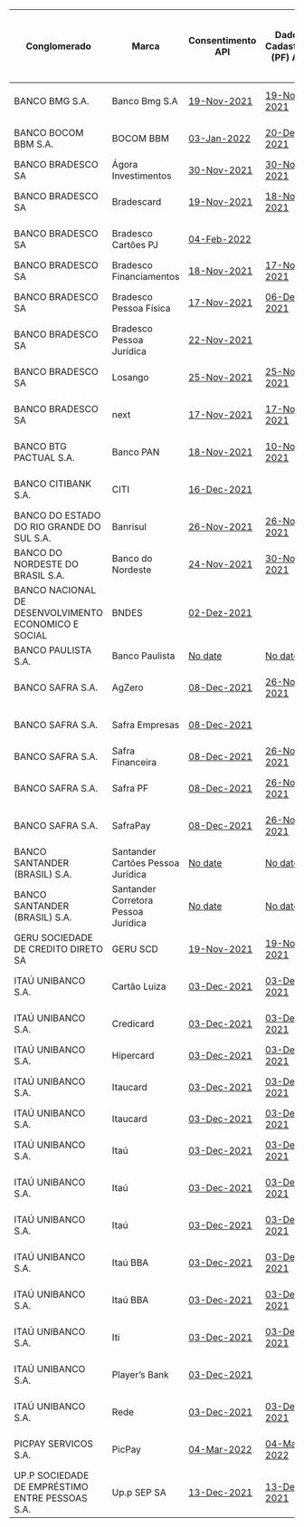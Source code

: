 |                          Conglomerado                           |                  Marca                  |                                                                                                  Consentimento API                                                                                                  |                                                                                                      Dados Cadastrais (PF) API                                                                                                       |                                                                                                      Dados Cadastrais (PJ) API                                                                                                       |                                                                                                   Resources API                                                                                                   |                                                                                                  Contas API                                                                                                  |                                                                                                                   Cartão de Crédito API                                                                                                                   |                                                                                               Operações de Crédito - Empréstimos API                                                                                               |                                                                                                    Operações de Crédito - Financiamentos API                                                                                                    |                                                                                                             Operações de Crédito - Adiantamento a Depositantes API                                                                                                              |                                                                                                                    Operações de Crédito - Direitos Creditórios Descontados API                                                                                                                     |
|------------------------------------------------------|-------------------------------------|-----------------------------------------------------------------------------------------------------------------------------------------------------------------------------------------------------|--------------------------------------------------------------------------------------------------------------------------------------------------------------------------------------------------------------|--------------------------------------------------------------------------------------------------------------------------------------------------------------------------------------------------------------|-------------------------------------------------------------------------------------------------------------------------------------------------------------------------------------------------------|-----------------------------------------------------------------------------------------------------------------------------------------------------------------------------------------------------|---------------------------------------------------------------------------------------------------------------------------------------------------------------------------------------------------------------------------------------|-----------------------------------------------------------------------------------------------------------------------------------------------------------------------------------------------|---------------------------------------------------------------------------------------------------------------------------------------------------------------------------------------------------------|-----------------------------------------------------------------------------------------------------------------------------------------------------------------------------------------------------------------------------|-------------------------------------------------------------------------------------------------------------------------------------------------------------------------------------------------------------------------------------------|
| BANCO BMG S.A.                                       | Banco Bmg S.A                       | [19-Nov-2021](https://github.com/OpenBanking-Brasil/conformance/blob/main/submissions/functional/consents/1.0.3/Banco_BMG_S.A-Banco_BMG_Open_Banking-API-Consents19-Nov-2021.zip)                   | [19-Nov-2021](https://github.com/OpenBanking-Brasil/conformance/blob/main/submissions/functional/personal/1.0.3/Banco_BMG_S.A-Banco_BMG_Open_Banking-API-Customers_Personal-19-Nov-2021.zip)                 | [19-Nov-2021](https://github.com/OpenBanking-Brasil/conformance/blob/main/submissions/functional/business/1.0.3/Banco_BMG_S.A-Banco_BMG_Open_Banking-API-Customers_Business-19-Nov-2021.zip)                 | [19-Nov-2021](https://github.com/OpenBanking-Brasil/conformance/blob/main/submissions/functional/resources/1.0.2/Banco_BMG_S.A-Banco_BMG_Open_Banking-API-Resources19-Nov-2021.zip)                   | [19-Nov-2021](https://github.com/OpenBanking-Brasil/conformance/blob/main/submissions/functional/accounts/1.0.3/Banco_BMG_S.A-Banco_BMG_Open_Banking-API-Accounts-19-Nov-2021.zip)                  | [19-Nov-2021](https://github.com/OpenBanking-Brasil/conformance/blob/main/submissions/functional/credit-card/1.0.4/Banco_BMG_S.A-Banco_BMG_Open_Banking-API-Credit_Card-19-Nov-2021.zip)                                              | [12-Nov-2021](https://github.com/OpenBanking-Brasil/conformance/blob/main/submissions/functional/loans/1.0.4/Banco_BMG_S.A-Banco_BMG_Open_Banking-API-LOANS-12-Nov-2021.zip)                  | [12-Nov-2021](https://github.com/OpenBanking-Brasil/conformance/blob/main/submissions/functional/financings/1.0.4/Banco_BMG_S.A-Banco_BMG_Open_Banking-API-FINANCINGS-12-Nov-2021.zip)                  | [19-Nov-2021](https://github.com/OpenBanking-Brasil/conformance/blob/main/submissions/functional/unarranged-overdraft/1.0.4/Banco_BMG_S.A-Banco_BMG_Open_Banking-API-Unarranged_overdraft-19-Nov-2021.zip)                  | [No date](https://github.com/OpenBanking-Brasil/conformance/blob/main/submissions/functional/invoice-financings/1.0.4/Banco_BMG_S-Discount-Credit-Rights.zip)                                                                             |
| BANCO BOCOM BBM S.A.                                 | BOCOM BBM                           | [03-Jan-2022](https://openbanking-brasil.github.io/conformance/submissions/functional/consents/1.0.3/Consents_api_test-mtls-by_value-plain_response-QSqqNKtcenTjY-03-Jan-2022.zip)                  | [20-Dec-2021](https://openbanking-brasil.github.io/conformance/submissions/functional/personal/1.0.3/Personal_Customer_Data_api_test-mtls-by_value-plain_response-oPo4xFRkR7CF8-20-Dec-2021.zip)             | [20-Dec-2021](https://openbanking-brasil.github.io/conformance/submissions/functional/business/1.0.3/Business_Customer_Data_api_test-mtls-by_value-plain_response-PzzPT9XEiMPpl-20-Dec-2021.zip)             | [20-Dec-2021](https://openbanking-brasil.github.io/conformance/submissions/functional/resources/1.0.2/Resources_api_test-mtls-by_value-plain_response-gtAtOQrmol44q-20-Dec-2021.zip)                  | [20-Dec-2021](https://openbanking-brasil.github.io/conformance/submissions/functional/accounts/1.0.3/Account_api_test-mtls-by_value-plain_response-k7vfL41COsCTM-20-Dec-2021.zip)                   |                                                                                                                                                                                                                                       | [20-Dec-2021](https://openbanking-brasil.github.io/conformance/submissions/functional/loans/1.0.4/Loans_api_test-mtls-by_value-plain_response-WnTwFLIzsLiVY-20-Dec-2021.zip)                  | [20-Dec-2021](https://openbanking-brasil.github.io/conformance/submissions/functional/financings/1.0.4/Financings_api_test-mtls-by_value-plain_response-6s7q9arManEJD-20-Dec-2021.zip)                  |                                                                                                                                                                                                                             | [20-Dec-2021](https://openbanking-brasil.github.io/conformance/submissions/functional/invoice-financings/1.0.4/Credit_operations_discounted_credit_rights_api_test-mtls-by_value-plain_response-21DN2MnCve4JQ-20-Dec-2021.zip)            |
| BANCO BRADESCO SA                                    | Ágora Investimentos                 | [30-Nov-2021](https://openbanking-brasil.github.io/conformance/submissions/functional/consents/1.0.3/Agora_CTVM-Agora-API-CONSENTS-30-Nov-2021.zip)                                                 | [30-Nov-2021](https://openbanking-brasil.github.io/conformance/submissions/functional/personal/1.0.3/Agora_CTVM-AgoraPF-API-CUSTOMER-30-Nov-2021.zip)                                                        | [30-Nov-2021](https://openbanking-brasil.github.io/conformance/submissions/functional/business/1.0.3/Agora_CTVM-AgoraPJ-API-CUSTOMER-30-Nov-2021.zip)                                                        | [No date](https://openbanking-brasil.github.io/conformance/submissions/functional/resources/1.0.2/Agora_CTVM-Agora-API-RESOURCES-30_Nov-2021.zip)                                                     |                                                                                                                                                                                                     |                                                                                                                                                                                                                                       |                                                                                                                                                                                               |                                                                                                                                                                                                         |                                                                                                                                                                                                                             |                                                                                                                                                                                                                                           |
| BANCO BRADESCO SA                                    | Bradescard                          | [19-Nov-2021](https://openbanking-brasil.github.io/conformance/submissions/functional/consents/1.0.3/Banco_Bradescard-Bradescard-API-CONSENTS-19-Nov-2021.zip)                                      | [18-Nov-2021](https://openbanking-brasil.github.io/conformance/submissions/functional/personal/1.0.3/Banco_Bradescard-Bradescard-API-CUSTOMER-18-Nov-2021.zip)                                               |                                                                                                                                                                                                              | [25-Nov-2021](https://openbanking-brasil.github.io/conformance/submissions/functional/resources/1.0.2/Banco_Bradescard-Bradescard-API-RESOURCES-25-Nov-2021.zip)                                      |                                                                                                                                                                                                     | [19-Nov-2021](https://openbanking-brasil.github.io/conformance/submissions/functional/credit-card/1.0.4/Banco_Bradescard-Bradescard-API-CARDS-19-Nov-2021.zip)                                                                        |                                                                                                                                                                                               |                                                                                                                                                                                                         |                                                                                                                                                                                                                             |                                                                                                                                                                                                                                           |
| BANCO BRADESCO SA                                    | Bradesco Cartões PJ                 | [04-Feb-2022](https://openbanking-brasil.github.io/conformance/submissions/functional/consents/1.0.3/Bradesco-BradescoCartoesPJ-API-CONSENTS-4-Feb-2022.zip)                                        |                                                                                                                                                                                                              | [04-Feb-2022](https://openbanking-brasil.github.io/conformance/submissions/functional/business/1.0.3/Bradesco-BradescoCartoesPJ-API-BUSINESSCUSTOMERDATA-4-Feb-2022.zip)                                     | [10-Feb-2022](https://openbanking-brasil.github.io/conformance/submissions/functional/resources/1.0.2/Bradesco-BradescoCartoesPJ-API-RESOURCES-10-Feb-2022.zip)                                       |                                                                                                                                                                                                     | [04-Feb-2022](https://openbanking-brasil.github.io/conformance/submissions/functional/credit-card/1.0.4/Bradesco-BradescoCartoesPJ-API-CREDITCARD-4-Feb-2022.zip)                                                                     |                                                                                                                                                                                               |                                                                                                                                                                                                         |                                                                                                                                                                                                                             |                                                                                                                                                                                                                                           |
| BANCO BRADESCO SA                                    | Bradesco Financiamentos             | [18-Nov-2021](https://openbanking-brasil.github.io/conformance/submissions/functional/consents/1.0.3/Bradesco_Financiamentos-BBFPF-API-CONSENTS-18-Nov-2021.zip)                                    | [17-Nov-2021](https://openbanking-brasil.github.io/conformance/submissions/functional/personal/1.0.3/Bradesco_Financiamentos-BBFPF-API-CUSTOMER-17-Nov-2021.zip)                                             | [No date](https://openbanking-brasil.github.io/conformance/submissions/functional/business/1.0.3/BUSINESS-CUSTOMER.zip)                                                                                      | [19-Nov-2021](https://openbanking-brasil.github.io/conformance/submissions/functional/resources/1.0.2/Bradesco_Financiamentos-BBFPF-API-RESOURCES-19-Nov-2021.zip)                                    |                                                                                                                                                                                                     |                                                                                                                                                                                                                                       |                                                                                                                                                                                               | [25-Nov-2021](https://openbanking-brasil.github.io/conformance/submissions/functional/financings/1.0.4/Bradesco_Financiamentos-BBFPF-API-FINANCINGS-25-Nov-2021.zip)                                    |                                                                                                                                                                                                                             |                                                                                                                                                                                                                                           |
| BANCO BRADESCO SA                                    | Bradesco Pessoa Física              | [17-Nov-2021](https://openbanking-brasil.github.io/conformance/submissions/functional/consents/1.0.3/Bradesco-BradescoPF-API-CONSENTS-17-Nov-2021.zip)                                              | [06-Dez-2021](https://openbanking-brasil.github.io/conformance/submissions/functional/personal/1.0.3/Bradesco-BradescoPF-API-CUSTOMER-06-Dez-2021.zip)                                                       |                                                                                                                                                                                                              | [22-Nov-2021](https://openbanking-brasil.github.io/conformance/submissions/functional/resources/1.0.2/Bradesco-BradescoPF-API-RESOURCES-22-Nov-2021.zip)                                              | [17-Nov-2021](https://openbanking-brasil.github.io/conformance/submissions/functional/accounts/1.0.3/Bradesco-BradescoPF-API-ACCOUNTS-17-Nov-2021.zip)                                              | [25-Nov-2021](https://openbanking-brasil.github.io/conformance/submissions/functional/credit-card/1.0.4/Bradesco-BradescoPF-API-CARDS-25-Nov-2021.zip)                                                                                | [17-Nov-2021](https://openbanking-brasil.github.io/conformance/submissions/functional/loans/1.0.4/Bradesco-BradescoPF-API-LOANS-17-Nov-2021.zip)                                              | [17-Nov-2021](https://openbanking-brasil.github.io/conformance/submissions/functional/financings/1.0.4/Bradesco-BradescoPF-API-FINANCINGS-17-Nov-2021.zip)                                              | [25-Nov-2021](https://openbanking-brasil.github.io/conformance/submissions/functional/unarranged-overdraft/1.0.4/Bradesco-BradescoPF-API-UNARRANGED_ACCOUNTS_OVERDRAFT-25-Nov-2021.zip)                                     |                                                                                                                                                                                                                                           |
| BANCO BRADESCO SA                                    | Bradesco Pessoa Jurídica            | [22-Nov-2021](https://openbanking-brasil.github.io/conformance/submissions/functional/consents/1.0.3/Bradesco-BradescoPJ-API-CONSENTS-22-Nov-2021.zip)                                              |                                                                                                                                                                                                              | [25-Nov-2021](https://openbanking-brasil.github.io/conformance/submissions/functional/business/1.0.3/Bradesco-BradescoPJ-API-CUSTOMER-25-Nov-2021.zip)                                                       | [22-Nov-2021](https://openbanking-brasil.github.io/conformance/submissions/functional/resources/1.0.2/Bradesco-BradescoPJ-API-RESOURCES-22-Nov-2021.zip)                                              | [17-Nov-2021](https://openbanking-brasil.github.io/conformance/submissions/functional/accounts/1.0.3/Bradesco-BradescoPJ-API-ACCOUNTS-17-Nov-2021.zip)                                              | [No date](https://openbanking-brasil.github.io/conformance/submissions/functional/credit-card/1.0.4/Bradesco-BradescoPJ-API-CARDS-19_Nov-2021.zip)                                                                                    | [17-Nov-2021](https://openbanking-brasil.github.io/conformance/submissions/functional/loans/1.0.4/Bradesco-BradescoPJ-API-LOANS-17-Nov-2021.zip)                                              | [17-Nov-2021](https://openbanking-brasil.github.io/conformance/submissions/functional/financings/1.0.4/Bradesco-BradescoPJ-API-FINANCINGS-17-Nov-2021.zip)                                              | [17-Nov-2021](https://openbanking-brasil.github.io/conformance/submissions/functional/unarranged-overdraft/1.0.4/Bradesco-BradescoPJ-API-UNARRANGED_ACCOUNTS_OVERDRAFT-17-Nov-2021.zip)                                     | [17-Nov-2021](https://openbanking-brasil.github.io/conformance/submissions/functional/invoice-financings/1.0.4/Bradesco-BradescoPJ-API-DISCOUNTED_CREDIT_RIGHTS-17-Nov-2021.zip)                                                          |
| BANCO BRADESCO SA                                    | Losango                             | [25-Nov-2021](https://openbanking-brasil.github.io/conformance/submissions/functional/consents/1.0.3/Banco_Losango_Losango-API-CONSENTS-25-Nov-2021.zip)                                            | [25-Nov-2021](https://openbanking-brasil.github.io/conformance/submissions/functional/personal/1.0.3/Banco_Losango-Losango-API-CUSTOMER-25-Nov-2021.zip)                                                     |                                                                                                                                                                                                              | [19-Nov-2021](https://openbanking-brasil.github.io/conformance/submissions/functional/resources/1.0.2/Banco_Losango-Losango-API-RESOURCES-19-Nov-2021.zip)                                            |                                                                                                                                                                                                     | [19-Nov-2021](https://openbanking-brasil.github.io/conformance/submissions/functional/credit-card/1.0.4/Banco_Losango-Losango-API-CARDS-19-Nov-2021.zip)                                                                              | [25-Nov-2021](https://openbanking-brasil.github.io/conformance/submissions/functional/loans/1.0.4/Banco_Losango-Losango-API-LOANS-25-Nov-2021.zip)                                            | [25-Nov-2021](https://openbanking-brasil.github.io/conformance/submissions/functional/financings/1.0.4/Banco_Losango-Losango-API-FINANCINGS-25-Nov-2021.zip)                                            |                                                                                                                                                                                                                             |                                                                                                                                                                                                                                           |
| BANCO BRADESCO SA                                    | next                                | [17-Nov-2021](https://openbanking-brasil.github.io/conformance/submissions/functional/consents/1.0.3/Bradesco-NextPF-API-CONSENTS-17-Nov-2021.zip)                                                  | [17-Nov-2021](https://openbanking-brasil.github.io/conformance/submissions/functional/personal/1.0.3/Bradesco-Next-API-CUSTOMER-17-Nov-2021.zip)                                                             |                                                                                                                                                                                                              | [23-Nov-2021](https://openbanking-brasil.github.io/conformance/submissions/functional/resources/1.0.2/Bradesco-NextPF-API-RESOURCES-23-Nov-2021.zip)                                                  | [17-Nov-2021](https://openbanking-brasil.github.io/conformance/submissions/functional/accounts/1.0.3/Bradesco-Next-API-ACCOUNTS-17-Nov-2021.zip)                                                    | [25-Nov-2021](https://openbanking-brasil.github.io/conformance/submissions/functional/credit-card/1.0.4/Bradesco-NextPF-API-CARDS-25-Nov-2021.zip)                                                                                    | [17-Nov-2021](https://openbanking-brasil.github.io/conformance/submissions/functional/loans/1.0.4/Bradesco-Next-API-LOANS-17-Nov-2021.zip)                                                    |                                                                                                                                                                                                         |                                                                                                                                                                                                                             |                                                                                                                                                                                                                                           |
| BANCO BTG PACTUAL S.A.                               | Banco PAN                           | [18-Nov-2021](https://openbanking-brasil.github.io/conformance/submissions/functional/consents/1.0.3/Consents-api-test-private_key_jwt-pushed-plain_response-YWAR5bJAZduon-18-Nov-2021.zip)         | [10-Nov-2021](https://openbanking-brasil.github.io/conformance/submissions/functional/personal/1.0.3/Personal_Customer_Data_api_test-private_key_jwt-pushed-plain_response-ALKlHUH8qxxMi-10-Nov-2021.zip)    |                                                                                                                                                                                                              | [30-Nov-2021](https://openbanking-brasil.github.io/conformance/submissions/functional/resources/1.0.2/Resources-api-test-private_key_jwt-pushed-plain_response-L1pTglTOziwVV-30-Nov-2021.zip)         | [19-Nov-2021](https://openbanking-brasil.github.io/conformance/submissions/functional/accounts/1.0.3/Account_api_test-private_key_jwt-pushed-plain_response-Ywq6EVQ8PiYZX-19-Nov-2021.zip)          | [27-Sep-2021](https://github.com/OpenBanking-Brasil/conformance/blob/main/submissions/functional/credit-card/1.0.4/Banco_PanCredit_card_api_test-private_key_jwt-pushed-plain_response-KWMz76dZGfnQg-27-Sep-2021.zip)                 | [18-Nov-2021](https://openbanking-brasil.github.io/conformance/submissions/functional/loans/1.0.4/BancoPanLoans_api_test-private_key_jwt-pushed-plain_response-REYw5wppVZdDX-18-Nov-2021.zip) | [19-Nov-2021](https://openbanking-brasil.github.io/conformance/submissions/functional/financings/1.0.4/Financings-api-test-private_key_jwt-pushed-plain_response-IVDjUaDjKXf9z-19-Nov-2021.zip)         |                                                                                                                                                                                                                             |                                                                                                                                                                                                                                           |
| BANCO CITIBANK S.A.                                  | CITI                                | [16-Dec-2021](https://openbanking-brasil.github.io/conformance/submissions/functional/consents/1.0.3/Consents_api_test-private_key_jwt-by_value-plain_response-A3bVZ0SVzgB65-16-Dec-2021.zip)       |                                                                                                                                                                                                              | [19-Nov-2021](https://openbanking-brasil.github.io/conformance/submissions/functional/business/1.0.3/Business_Customer_Data_api_test-private_key_jwt-by_value-plain_response-DGD73KEbe78lN-19-Nov-2021.zip)  | [16-Dec-2021](https://openbanking-brasil.github.io/conformance/submissions/functional/resources/1.0.2/Resources_api_test-private_key_jwt-by_value-plain_response-agrjssek5kibx-16-Dec-2021.zip)       | [16-Dec-2021](https://openbanking-brasil.github.io/conformance/submissions/functional/accounts/1.0.3/Account_api_test-private_key_jwt-by_value-plain_response-wkwl2dpx2wVNO-16-Dec-2021.zip)        | [16-Dec-2021](https://openbanking-brasil.github.io/conformance/submissions/functional/credit-card/1.0.4/Credit_card_api_test-private_key_jwt-by_value-plain_response-kPGdW2RDlSHez-16-Dec-2021.zip)                                   | [16-Dec-2021](https://openbanking-brasil.github.io/conformance/submissions/functional/loans/1.0.4/Loans_api_test-private_key_jwt-by_value-plain_response-ij9i6eOcQxlIb-16-Dec-2021.zip)       | [16-Dec-2021](https://openbanking-brasil.github.io/conformance/submissions/functional/financings/1.0.4/Financings_api_test-private_key_jwt-by_value-plain_response-PMgBz6rcOr6Qi-16-Dec-2021.zip)       | [16-Dec-2021](https://openbanking-brasil.github.io/conformance/submissions/functional/unarranged-overdraft/1.0.4/Unarranged_overdraft_api_test-private_key_jwt-by_value-plain_response-KwjAvzZ2QOram-16-Dec-2021.zip)       | [16-Dec-2021](https://openbanking-brasil.github.io/conformance/submissions/functional/invoice-financings/1.0.4/Credit_operations_discounted_credit_rights_api_test-private_key_jwt-by_value-plain_response-YF8RWwVFGceC1-16-Dec-2021.zip) |
| BANCO DO ESTADO DO RIO GRANDE DO SUL S.A.            | Banrisul                            | [26-Nov-2021](https://github.com/OpenBanking-Brasil/conformance/blob/main/submissions/functional/consents/1.0.3/Banrisul-Banrisul_Open_Banking_Brasil-API-CONSENTS-private_key_jwt-26-Nov-2021.zip) | [26-Nov-2021](https://github.com/OpenBanking-Brasil/conformance/blob/main/submissions/functional/personal/1.0.3/Banrisul-Banrisul_Open_Banking_Brasil-API-PERSONAL-CUSTOMER-private_key_jwt-26-Nov-2021.zip) | [26-Nov-2021](https://github.com/OpenBanking-Brasil/conformance/blob/main/submissions/functional/business/1.0.3/Banrisul-Banrisul_Open_Banking_Brasil-API-BUSINESS-CUSTOMER-private_key_jwt-26-Nov-2021.zip) | [26-Nov-2021](https://github.com/OpenBanking-Brasil/conformance/blob/main/submissions/functional/resources/1.0.2/Banrisul-Banrisul_Open_Banking_Brasil-API-RESOURCES-private_key_jwt-26-Nov-2021.zip) | [26-Nov-2021](https://github.com/OpenBanking-Brasil/conformance/blob/main/submissions/functional/accounts/1.0.3/Banrisul-Banrisul_Open_Banking_Brasil-API-ACCOUNTS-private_key_jwt-26-Nov-2021.zip) | [15-Dec-2021](https://github.com/OpenBanking-Brasil/conformance/blob/main/submissions/functional/credit-card/1.0.4/Banrisul-Banrisul_Open_Banking_Brasil-API-CREDIT-CARD-private_key_jwt-15-Dec-2021.zip)                             | [26-Nov-2021](https://github.com/OpenBanking-Brasil/conformance/blob/main/submissions/functional/loans/1.0.4/Banrisul-Banrisul_Open_Banking_Brasil-API-LOANS-private_key_jwt-26-Nov-2021.zip) | [26-Nov-2021](https://github.com/OpenBanking-Brasil/conformance/blob/main/submissions/functional/financings/1.0.4/Banrisul-Banrisul_Open_Banking_Brasil-API-FINANCINGS-private_key_jwt-26-Nov-2021.zip) | [26-Nov-2021](https://github.com/OpenBanking-Brasil/conformance/blob/main/submissions/functional/unarranged-overdraft/1.0.4/Banrisul-Banrisul_Open_Banking_Brasil-API-UNARRANGED-OVERDRAFT-private_key_jwt-26-Nov-2021.zip) | [26-Nov-2021](https://github.com/OpenBanking-Brasil/conformance/blob/main/submissions/functional/invoice-financings/1.0.4/Banrisul-Banrisul_Open_Banking_Brasil-API-INVOICE-FINANCINGS-private_key_jwt-26-Nov-2021.zip)                   |
| BANCO DO NORDESTE DO BRASIL S.A.                     | Banco do Nordeste                   | [24-Nov-2021](https://openbanking-brasil.github.io/conformance/submissions/functional/consents/1.0.3/Consents_api_test-mtls-by_value-plain_response-Y8C8uHBZEIWWn-24-Nov-2021.zip)                  | [30-Nov-2021](https://openbanking-brasil.github.io/conformance/submissions/functional/credit-card/1.0.4/Credit_card_api_test-mtls-by_value-plain_response-u6RR3oL4tXmNv-30-Nov-2021.zip)                     | [24-Nov-2021](https://openbanking-brasil.github.io/conformance/submissions/functional/business/1.0.3/Business_Customer_Data_api_test-mtls-by_value-plain_response-6pzI2UoIiv34c-24-Nov-2021.zip)             | [24-Nov-2021](https://openbanking-brasil.github.io/conformance/submissions/functional/resources/1.0.2/Resources_api_test-mtls-by_value-plain_response-SpyhfNmQL6gZ1-24-Nov-2021.zip)                  | [24-Nov-2021](https://openbanking-brasil.github.io/conformance/submissions/functional/accounts/1.0.3/Account_api_test-mtls-by_value-plain_response-K9sbPyRJmPjQk-24-Nov-2021.zip)                   | [30-Nov-2021](https://openbanking-brasil.github.io/conformance/submissions/functional/credit-card/1.0.4/Credit_card_api_test-mtls-by_value-plain_response-u6RR3oL4tXmNv-30-Nov-2021.zip)                                              | [24-Nov-2021](https://openbanking-brasil.github.io/conformance/submissions/functional/loans/1.0.4/Loans_api_test-mtls-by_value-plain_response-aBOUogtVjfRkC-24-Nov-2021.zip)                  |                                                                                                                                                                                                         |                                                                                                                                                                                                                             |                                                                                                                                                                                                                                           |
| BANCO NACIONAL DE DESENVOLVIMENTO ECONOMICO E SOCIAL | BNDES                               | [02-Dez-2021](https://github.com/OpenBanking-Brasil/conformance/blob/main/submissions/functional/consents/1.0.3/BNDES-BNDES_Open_Banking-API-CONSENTS-02-Dez-2021.zip)                              |                                                                                                                                                                                                              | [02-Dez-2021](https://github.com/OpenBanking-Brasil/conformance/blob/main/submissions/functional/business/1.0.3/BNDES-BNDES_Open_Banking-API-BUSINESS-CUSTOMERS-02-Dez-2021.zip)                             | [11-Dez-2021](https://github.com/OpenBanking-Brasil/conformance/blob/main/submissions/functional/resources/1.0.2/BNDES-BNDES_Open_Banking-API-RESOURCES-11-Dez-2021.zip)                              |                                                                                                                                                                                                     |                                                                                                                                                                                                                                       |                                                                                                                                                                                               | [02-Dez-2021](https://github.com/OpenBanking-Brasil/conformance/blob/main/submissions/functional/financings/1.0.4/BNDES-BNDES_Open_Banking-API-FINANCINGS-02-Dez-2021.zip)                              |                                                                                                                                                                                                                             |                                                                                                                                                                                                                                           |
| BANCO PAULISTA S.A.                                  | Banco Paulista                      | [No date](https://openbanking-brasil.github.io/conformance/submissions/functional/consents/1.0.3/BancoPaulista-Banco_Paulista_OpenBanking.zip)                                                      | [No date](https://openbanking-brasil.github.io/conformance/submissions/functional/personal/1.0.3/BancoPaulista-Banco_Paulista_OpenBanking.zip)                                                               | [No date](https://openbanking-brasil.github.io/conformance/submissions/functional/business/1.0.3/BancoPaulista-Banco_Paulista_OpenBanking_1-2.zip)                                                           | [No date](https://openbanking-brasil.github.io/conformance/submissions/functional/resources/1.0.2/BancoPaulista-Banco_Paulista_OpenBanking_1.zip)                                                     | [No date](https://openbanking-brasil.github.io/conformance/submissions/functional/accounts/1.0.3/BancoPaulista-Banco_Paulista_OpenBanking_1.zip)                                                    |                                                                                                                                                                                                                                       | [No date](https://openbanking-brasil.github.io/conformance/submissions/functional/loans/1.0.4/BancoPaulista-Banco_Paulista_OpenBanking.zip)                                                   |                                                                                                                                                                                                         |                                                                                                                                                                                                                             |                                                                                                                                                                                                                                           |
| BANCO SAFRA S.A.                                     | AgZero                              | [08-Dec-2021](https://openbanking-brasil.github.io/conformance/submissions/functional/consents/1.0.3/Banco_Safra_SA-Safra_Open_Banking-API-CONSENTS-private_key_jwt-08-Dec-2021.zip)                | [26-Nov-2021](https://openbanking-brasil.github.io/conformance/submissions/functional/personal/1.0.3/Banco_Safra_SA-Safra_Open_Banking-API-PERSONAL-CUSTOMERS-private_key_jwt-26-Nov-2021.zip)               |                                                                                                                                                                                                              | [26-Nov-2021](https://openbanking-brasil.github.io/conformance/submissions/functional/resources/1.0.2/Banco_Safra_SA-Safra_Open_Banking-API-RESOURCES-private_key_jwt-26-Nov-2021.zip)                | [03-Dec-2021](https://openbanking-brasil.github.io/conformance/submissions/functional/accounts/1.0.3/Banco_Safra_SA-Safra_Open_Banking-API-ACCOUNTS-private_key_jwt-03-Dec-2021.zip)                | [03-Dec-2021](https://openbanking-brasil.github.io/conformance/submissions/functional/credit-card/1.0.4/Banco_Safra_SA-Safra_Open_Banking-API-CREDIT-CARD-private_key_jwt-03-Dec-2021.zip)                                            | [03-Dec-2021](https://openbanking-brasil.github.io/conformance/submissions/functional/loans/1.0.4/Banco_Safra_SA-Safra_Open_Banking-API-LOANS-private_key_jwt-03-Dec-2021.zip)                |                                                                                                                                                                                                         |                                                                                                                                                                                                                             |                                                                                                                                                                                                                                           |
| BANCO SAFRA S.A.                                     | Safra Empresas                      | [08-Dec-2021](https://openbanking-brasil.github.io/conformance/submissions/functional/consents/1.0.3/Banco_Safra_SA-Safra_Open_Banking-API-CONSENTS-private_key_jwt-08-Dec-2021.zip)                |                                                                                                                                                                                                              | [26-Nov-2021](https://openbanking-brasil.github.io/conformance/submissions/functional/business/1.0.3/Banco_Safra_SA-Safra_Open_Banking-API-BUSINESS-CUSTOMERS-private_key_jwt-26-Nov-2021.zip)               | [26-Nov-2021](https://openbanking-brasil.github.io/conformance/submissions/functional/resources/1.0.2/Banco_Safra_SA-Safra_Open_Banking-API-RESOURCES-private_key_jwt-26-Nov-2021.zip)                | [03-Dec-2021](https://openbanking-brasil.github.io/conformance/submissions/functional/accounts/1.0.3/Banco_Safra_SA-Safra_Open_Banking-API-ACCOUNTS-private_key_jwt-03-Dec-2021.zip)                | [03-Dec-2021](https://openbanking-brasil.github.io/conformance/submissions/functional/credit-card/1.0.4/Banco_Safra_SA-Safra_Open_Banking-API-CREDIT-CARD-private_key_jwt-03-Dec-2021.zip)                                            | [03-Dec-2021](https://openbanking-brasil.github.io/conformance/submissions/functional/loans/1.0.4/Banco_Safra_SA-Safra_Open_Banking-API-LOANS-private_key_jwt-03-Dec-2021.zip)                |                                                                                                                                                                                                         |                                                                                                                                                                                                                             | [26-Nov-2021](https://openbanking-brasil.github.io/conformance/submissions/functional/invoice-financings/1.0.4/Banco_Safra_SA-Safra_Open_Banking-API-INVOICE-FINANCINGS-private_key_jwt-26-Nov-2021.zip)                                  |
| BANCO SAFRA S.A.                                     | Safra Financeira                    | [08-Dec-2021](https://openbanking-brasil.github.io/conformance/submissions/functional/consents/1.0.3/Banco_Safra_SA-Safra_Open_Banking-API-CONSENTS-private_key_jwt-08-Dec-2021.zip)                | [26-Nov-2021](https://openbanking-brasil.github.io/conformance/submissions/functional/personal/1.0.3/Banco_Safra_SA-Safra_Open_Banking-API-PERSONAL-CUSTOMERS-private_key_jwt-26-Nov-2021.zip)               | [26-Nov-2021](https://openbanking-brasil.github.io/conformance/submissions/functional/business/1.0.3/Banco_Safra_SA-Safra_Open_Banking-API-BUSINESS-CUSTOMERS-private_key_jwt-26-Nov-2021.zip)               | [26-Nov-2021](https://openbanking-brasil.github.io/conformance/submissions/functional/resources/1.0.2/Banco_Safra_SA-Safra_Open_Banking-API-RESOURCES-private_key_jwt-26-Nov-2021.zip)                |                                                                                                                                                                                                     |                                                                                                                                                                                                                                       |                                                                                                                                                                                               | [26-Nov-2021](https://openbanking-brasil.github.io/conformance/submissions/functional/financings/1.0.4/Banco_Safra_SA-Safra_Open_Banking-API-FINANCINGS-private_key_jwt-26-Nov-2021.zip)                |                                                                                                                                                                                                                             |                                                                                                                                                                                                                                           |
| BANCO SAFRA S.A.                                     | Safra PF                            | [08-Dec-2021](https://openbanking-brasil.github.io/conformance/submissions/functional/consents/1.0.3/Banco_Safra_SA-Safra_Open_Banking-API-CONSENTS-private_key_jwt-08-Dec-2021.zip)                | [26-Nov-2021](https://openbanking-brasil.github.io/conformance/submissions/functional/personal/1.0.3/Banco_Safra_SA-Safra_Open_Banking-API-PERSONAL-CUSTOMERS-private_key_jwt-26-Nov-2021.zip)               |                                                                                                                                                                                                              | [26-Nov-2021](https://openbanking-brasil.github.io/conformance/submissions/functional/resources/1.0.2/Banco_Safra_SA-Safra_Open_Banking-API-RESOURCES-private_key_jwt-26-Nov-2021.zip)                | [03-Dec-2021](https://openbanking-brasil.github.io/conformance/submissions/functional/accounts/1.0.3/Banco_Safra_SA-Safra_Open_Banking-API-ACCOUNTS-private_key_jwt-03-Dec-2021.zip)                | [03-Dec-2021](https://openbanking-brasil.github.io/conformance/submissions/functional/credit-card/1.0.4/Banco_Safra_SA-Safra_Open_Banking-API-CREDIT-CARD-private_key_jwt-03-Dec-2021.zip)                                            | [03-Dec-2021](https://openbanking-brasil.github.io/conformance/submissions/functional/loans/1.0.4/Banco_Safra_SA-Safra_Open_Banking-API-LOANS-private_key_jwt-03-Dec-2021.zip)                |                                                                                                                                                                                                         |                                                                                                                                                                                                                             |                                                                                                                                                                                                                                           |
| BANCO SAFRA S.A.                                     | SafraPay                            | [08-Dec-2021](https://openbanking-brasil.github.io/conformance/submissions/functional/consents/1.0.3/Banco_Safra_SA-Safra_Open_Banking-API-CONSENTS-private_key_jwt-08-Dec-2021.zip)                | [26-Nov-2021](https://openbanking-brasil.github.io/conformance/submissions/functional/personal/1.0.3/Banco_Safra_SA-Safra_Open_Banking-API-PERSONAL-CUSTOMERS-private_key_jwt-26-Nov-2021.zip)               | [26-Nov-2021](https://openbanking-brasil.github.io/conformance/submissions/functional/business/1.0.3/Banco_Safra_SA-Safra_Open_Banking-API-BUSINESS-CUSTOMERS-private_key_jwt-26-Nov-2021.zip)               | [26-Nov-2021](https://openbanking-brasil.github.io/conformance/submissions/functional/resources/1.0.2/Banco_Safra_SA-Safra_Open_Banking-API-RESOURCES-private_key_jwt-26-Nov-2021.zip)                | [03-Dec-2021](https://openbanking-brasil.github.io/conformance/submissions/functional/accounts/1.0.3/Banco_Safra_SA-Safra_Open_Banking-API-ACCOUNTS-private_key_jwt-03-Dec-2021.zip)                | [03-Dec-2021](https://openbanking-brasil.github.io/conformance/submissions/functional/credit-card/1.0.4/Banco_Safra_SA-Safra_Open_Banking-API-CREDIT-CARD-private_key_jwt-03-Dec-2021.zip)                                            | [03-Dec-2021](https://openbanking-brasil.github.io/conformance/submissions/functional/loans/1.0.4/Banco_Safra_SA-Safra_Open_Banking-API-LOANS-private_key_jwt-03-Dec-2021.zip)                |                                                                                                                                                                                                         |                                                                                                                                                                                                                             |                                                                                                                                                                                                                                           |
| BANCO SANTANDER (BRASIL) S.A.                        | Santander Cartões Pessoa Jurídica   | [No date](https://github.com/OpenBanking-Brasil/conformance/tree/main/submissions/functional/consents/1.0.3#:~:text=BCO_SANTANDER_do_Brasil_S.A-API-CONSENTS-03-August-2021.zip)                    | [No date](https://github.com/OpenBanking-Brasil/conformance/tree/main/submissions/functional/personal/1.0.3#:~:text=BCO_SANTANDER_do_Brasil_S.A_API_PERSONAL_CUSTOMER_03_August_2021.zip)                    | [No date](https://github.com/OpenBanking-Brasil/conformance/tree/main/submissions/functional/business/1.0.3#:~:text=BCO_SANTANDER_do_Brasil_S.A-API-BUSINESS-CUSTOMER-03-August-2021.zip)                    | [No date](https://github.com/OpenBanking-Brasil/conformance/blob/main/submissions/functional/resources/1.0.2/BCO_SANTANDER_do_Brasil_S.A-API-RESOURCE-03-August-2021.zip)                             |                                                                                                                                                                                                     | [22-Sep-2021](https://github.com/OpenBanking-Brasil/conformance/tree/main/submissions/functional/credit-card/1.0.4#:~:text=BCO_SANTANDER_do_Brasil_S.A-Credit_card_api_test-mtls-pushed-plain_response-uDEC11UZK3qip-22-Sep-2021.zip) |                                                                                                                                                                                               |                                                                                                                                                                                                         |                                                                                                                                                                                                                             |                                                                                                                                                                                                                                           |
| BANCO SANTANDER (BRASIL) S.A.                        | Santander Corretora Pessoa Jurídica | [No date](https://github.com/OpenBanking-Brasil/conformance/blob/main/submissions/functional/consents/1.0.3/BCO_SANTANDER_do_Brasil_S.A-API-CONSENTS-03-August-2021.zip)                            | [No date](https://github.com/OpenBanking-Brasil/conformance/blob/main/submissions/functional/personal/1.0.3/BCO_SANTANDER_do_Brasil_S.A_API_PERSONAL_CUSTOMER_03_August_2021.zip)                            | [No date](https://github.com/OpenBanking-Brasil/conformance/blob/main/submissions/functional/business/1.0.3/BCO_SANTANDER_do_Brasil_S.A-API-BUSINESS-CUSTOMER-03-August-2021.zip)                            | [No date](https://github.com/OpenBanking-Brasil/conformance/blob/main/submissions/functional/resources/1.0.2/BCO_SANTANDER_do_Brasil_S.A-API-RESOURCE-03-August-2021.zip)                             |                                                                                                                                                                                                     |                                                                                                                                                                                                                                       |                                                                                                                                                                                               |                                                                                                                                                                                                         |                                                                                                                                                                                                                             |                                                                                                                                                                                                                                           |
| GERU SOCIEDADE DE CREDITO DIRETO SA                  | GERU SCD                            | [19-Nov-2021](https://github.com/OpenBanking-Brasil/conformance/blob/main/submissions/functional/consents/1.0.3/Geru-Geru_Open_Finance-API-CONSENTS-19-Nov-2021.zip)                                | [19-Nov-2021](https://github.com/OpenBanking-Brasil/conformance/blob/main/submissions/functional/personal/1.0.3/Geru-Geru_Open_Finance-API-PERSONAL-CUSTOMER-DATA-19-Nov-2021.zip)                           |                                                                                                                                                                                                              | [19-Nov-2021](https://github.com/OpenBanking-Brasil/conformance/blob/main/submissions/functional/resources/1.0.2/Geru-Geru_Open_Finance-API-RESOURCES-19-Nov-2021.zip)                                |                                                                                                                                                                                                     |                                                                                                                                                                                                                                       | [19-Nov-2021](https://github.com/OpenBanking-Brasil/conformance/blob/main/submissions/functional/loans/1.0.4/Geru-Geru_Open_Finance-API-LOANS-19-Nov-2021.zip)                                |                                                                                                                                                                                                         |                                                                                                                                                                                                                             |                                                                                                                                                                                                                                           |
| ITAÚ UNIBANCO S.A.                                   | Cartão Luiza                        | [03-Dec-2021](https://openbanking-brasil.github.io/conformance/submissions/functional/consents/1.0.3/Itau_Unibanco-API-CONSENT-private_key_jwt-03-Dec-2021.zip)                                     | [03-Dec-2021](https://openbanking-brasil.github.io/conformance/submissions/functional/personal/1.0.3/Itau_Unibanco_API-CUSTOMER-PERSONAL-private_key_jwt-03-Dec-2021.zip)                                    | [19-Nov-2021](https://openbanking-brasil.github.io/conformance/submissions/functional/business/1.0.3/Itau_Unibanco_S.A.-ItauBA_Unibanco_v2.0-API-CUSTOMER-BUSINESS-private_key_jwt-19-Nov-2021.zip)          | [03-Dec-2021](https://openbanking-brasil.github.io/conformance/submissions/functional/resources/1.0.2/Itau_Unibanco-API-RESOURCES-private_key_jwt-03-Dec-2021.zip)                                    | [19-Nov-2021](https://openbanking-brasil.github.io/conformance/submissions/functional/accounts/1.0.3/Itau_Unibanco_S.A.-ItaauBA_Unibanco_v2.0-API-ACCOUNTS-private_key_jwt-19-Nov-2021.zip)         | [No date](https://openbanking-brasil.github.io/conformance/submissions/functional/credit-card/1.0.4/Itau_Unibanco_S-Credit-Card.zip)                                                                                                  | [19-Nov-2021](https://openbanking-brasil.github.io/conformance/submissions/functional/loans/1.0.4/Itau_Unibanco_S.A.-ItauBA_Unibanco_v2.0-API-LOANS-private_key_jwt-19-Nov-2021.zip)          | [03-Dec-2021](https://openbanking-brasil.github.io/conformance/submissions/functional/financings/1.0.4/Itau_Unibanco-API-FINANCINGS-private_key_jwt-03-Dec-2021.zip)                                    | [23-Dec-2021](https://openbanking-brasil.github.io/conformance/submissions/functional/unarranged-overdraft/1.0.4/Itau_Unibanco_S.A.-v2.0-API-UNARRANGED-ACCOUNTS-OVERDRAFT-private_key_jwt-23-Dec-2021.zip)                 | [No date](https://openbanking-brasil.github.io/conformance/submissions/functional/invoice-financings/1.0.4/Itau_Unibanco_S-Discount-Credit-Rights-December.zip)                                                                           |
| ITAÚ UNIBANCO S.A.                                   | Credicard                           | [03-Dec-2021](https://openbanking-brasil.github.io/conformance/submissions/functional/consents/1.0.3/Itau_Unibanco-API-CONSENT-private_key_jwt-03-Dec-2021.zip)                                     | [03-Dec-2021](https://openbanking-brasil.github.io/conformance/submissions/functional/personal/1.0.3/Itau_Unibanco_API-CUSTOMER-PERSONAL-private_key_jwt-03-Dec-2021.zip)                                    | [19-Nov-2021](https://openbanking-brasil.github.io/conformance/submissions/functional/business/1.0.3/Itau_Unibanco_S.A.-ItauBA_Unibanco_v2.0-API-CUSTOMER-BUSINESS-private_key_jwt-19-Nov-2021.zip)          | [03-Dec-2021](https://openbanking-brasil.github.io/conformance/submissions/functional/resources/1.0.2/Itau_Unibanco-API-RESOURCES-private_key_jwt-03-Dec-2021.zip)                                    | [19-Nov-2021](https://openbanking-brasil.github.io/conformance/submissions/functional/accounts/1.0.3/Itau_Unibanco_S.A.-ItaauBA_Unibanco_v2.0-API-ACCOUNTS-private_key_jwt-19-Nov-2021.zip)         | [No date](https://openbanking-brasil.github.io/conformance/submissions/functional/credit-card/1.0.4/Itau_Unibanco_S-Credit-Card.zip)                                                                                                  | [19-Nov-2021](https://openbanking-brasil.github.io/conformance/submissions/functional/loans/1.0.4/Itau_Unibanco_S.A.-ItauBA_Unibanco_v2.0-API-LOANS-private_key_jwt-19-Nov-2021.zip)          | [03-Dec-2021](https://openbanking-brasil.github.io/conformance/submissions/functional/financings/1.0.4/Itau_Unibanco-API-FINANCINGS-private_key_jwt-03-Dec-2021.zip)                                    |                                                                                                                                                                                                                             |                                                                                                                                                                                                                                           |
| ITAÚ UNIBANCO S.A.                                   | Hipercard                           | [03-Dec-2021](https://openbanking-brasil.github.io/conformance/submissions/functional/consents/1.0.3/Itau_Unibanco-API-CONSENT-private_key_jwt-03-Dec-2021.zip)                                     | [03-Dec-2021](https://openbanking-brasil.github.io/conformance/submissions/functional/personal/1.0.3/Itau_Unibanco_API-CUSTOMER-PERSONAL-private_key_jwt-03-Dec-2021.zip)                                    | [19-Nov-2021](https://openbanking-brasil.github.io/conformance/submissions/functional/business/1.0.3/Itau_Unibanco_S.A.-ItauBA_Unibanco_v2.0-API-CUSTOMER-BUSINESS-private_key_jwt-19-Nov-2021.zip)          | [03-Dec-2021](https://openbanking-brasil.github.io/conformance/submissions/functional/resources/1.0.2/Itau_Unibanco-API-RESOURCES-private_key_jwt-03-Dec-2021.zip)                                    |                                                                                                                                                                                                     | [No date](https://openbanking-brasil.github.io/conformance/submissions/functional/credit-card/1.0.4/Itau_Unibanco_S-Credit-Card.zip)                                                                                                  |                                                                                                                                                                                               |                                                                                                                                                                                                         |                                                                                                                                                                                                                             |                                                                                                                                                                                                                                           |
| ITAÚ UNIBANCO S.A.                                   | Itaucard                            | [03-Dec-2021](https://openbanking-brasil.github.io/conformance/submissions/functional/consents/1.0.3/Itau_Unibanco-API-CONSENT-private_key_jwt-03-Dec-2021.zip)                                     | [03-Dec-2021](https://openbanking-brasil.github.io/conformance/submissions/functional/personal/1.0.3/Itau_Unibanco_API-CUSTOMER-PERSONAL-private_key_jwt-03-Dec-2021.zip)                                    | [19-Nov-2021](https://openbanking-brasil.github.io/conformance/submissions/functional/business/1.0.3/Itau_Unibanco_S.A.-ItauBA_Unibanco_v2.0-API-CUSTOMER-BUSINESS-private_key_jwt-19-Nov-2021.zip)          | [03-Dec-2021](https://openbanking-brasil.github.io/conformance/submissions/functional/resources/1.0.2/Itau_Unibanco-API-RESOURCES-private_key_jwt-03-Dec-2021.zip)                                    | [19-Nov-2021](https://openbanking-brasil.github.io/conformance/submissions/functional/accounts/1.0.3/Itau_Unibanco_S.A.-ItaauBA_Unibanco_v2.0-API-ACCOUNTS-private_key_jwt-19-Nov-2021.zip)         | [No date](https://openbanking-brasil.github.io/conformance/submissions/functional/credit-card/1.0.4/Itau_Unibanco_S-Credit-Card.zip)                                                                                                  | [19-Nov-2021](https://openbanking-brasil.github.io/conformance/submissions/functional/loans/1.0.4/Itau_Unibanco_S.A.-ItauBA_Unibanco_v2.0-API-LOANS-private_key_jwt-19-Nov-2021.zip)          | [03-Dec-2021](https://openbanking-brasil.github.io/conformance/submissions/functional/financings/1.0.4/Itau_Unibanco-API-FINANCINGS-private_key_jwt-03-Dec-2021.zip)                                    | [23-Dec-2021](https://openbanking-brasil.github.io/conformance/submissions/functional/unarranged-overdraft/1.0.4/Itau_Unibanco_S.A.-v2.0-API-UNARRANGED-ACCOUNTS-OVERDRAFT-private_key_jwt-23-Dec-2021.zip)                 | [No date](https://openbanking-brasil.github.io/conformance/submissions/functional/invoice-financings/1.0.4/Itau_Unibanco_S-Discount-Credit-Rights-December.zip)                                                                           |
| ITAÚ UNIBANCO S.A.                                   | Itaucard                            | [03-Dec-2021](https://openbanking-brasil.github.io/conformance/submissions/functional/consents/1.0.3/Itau_Unibanco-API-CONSENT-private_key_jwt-03-Dec-2021.zip)                                     | [03-Dec-2021](https://openbanking-brasil.github.io/conformance/submissions/functional/personal/1.0.3/Itau_Unibanco_API-CUSTOMER-PERSONAL-private_key_jwt-03-Dec-2021.zip)                                    | [19-Nov-2021](https://openbanking-brasil.github.io/conformance/submissions/functional/business/1.0.3/Itau_Unibanco_S.A.-ItauBA_Unibanco_v2.0-API-CUSTOMER-BUSINESS-private_key_jwt-19-Nov-2021.zip)          | [03-Dec-2021](https://openbanking-brasil.github.io/conformance/submissions/functional/resources/1.0.2/Itau_Unibanco-API-RESOURCES-private_key_jwt-03-Dec-2021.zip)                                    |                                                                                                                                                                                                     | [No date](https://openbanking-brasil.github.io/conformance/submissions/functional/credit-card/1.0.4/Itau_Unibanco_S-Credit-Card.zip)                                                                                                  | [19-Nov-2021](https://openbanking-brasil.github.io/conformance/submissions/functional/loans/1.0.4/Itau_Unibanco_S.A.-ItauBA_Unibanco_v2.0-API-LOANS-private_key_jwt-19-Nov-2021.zip)          | [03-Dec-2021](https://openbanking-brasil.github.io/conformance/submissions/functional/financings/1.0.4/Itau_Unibanco-API-FINANCINGS-private_key_jwt-03-Dec-2021.zip)                                    |                                                                                                                                                                                                                             |                                                                                                                                                                                                                                           |
| ITAÚ UNIBANCO S.A.                                   | Itaú                                | [03-Dec-2021](https://openbanking-brasil.github.io/conformance/submissions/functional/consents/1.0.3/Itau_Unibanco-API-CONSENT-private_key_jwt-03-Dec-2021.zip)                                     | [03-Dec-2021](https://openbanking-brasil.github.io/conformance/submissions/functional/personal/1.0.3/Itau_Unibanco_API-CUSTOMER-PERSONAL-private_key_jwt-03-Dec-2021.zip)                                    | [19-Nov-2021](https://openbanking-brasil.github.io/conformance/submissions/functional/business/1.0.3/Itau_Unibanco_S.A.-ItauBA_Unibanco_v2.0-API-CUSTOMER-BUSINESS-private_key_jwt-19-Nov-2021.zip)          | [03-Dec-2021](https://openbanking-brasil.github.io/conformance/submissions/functional/resources/1.0.2/Itau_Unibanco-API-RESOURCES-private_key_jwt-03-Dec-2021.zip)                                    | [02-Sep-2021](https://openbanking-brasil.github.io/conformance/submissions/functional/accounts/1.0.3/Itau_Unibanco_S.A._API_Accounts_02-Sep-2021.zip)                                               | [No date](https://openbanking-brasil.github.io/conformance/submissions/functional/credit-card/1.0.4/Itau_Unibanco_S-Credit-Card.zip)                                                                                                  | [19-Nov-2021](https://openbanking-brasil.github.io/conformance/submissions/functional/loans/1.0.4/Itau_Unibanco_S.A.-ItauBA_Unibanco_v2.0-API-LOANS-private_key_jwt-19-Nov-2021.zip)          | [03-Dec-2021](https://openbanking-brasil.github.io/conformance/submissions/functional/financings/1.0.4/Itau_Unibanco-API-FINANCINGS-private_key_jwt-03-Dec-2021.zip)                                    | [23-Dec-2021](https://openbanking-brasil.github.io/conformance/submissions/functional/unarranged-overdraft/1.0.4/Itau_Unibanco_S.A.-v2.0-API-UNARRANGED-ACCOUNTS-OVERDRAFT-private_key_jwt-23-Dec-2021.zip)                 | [No date](https://openbanking-brasil.github.io/conformance/submissions/functional/invoice-financings/1.0.4/Itau_Unibanco_S-Discount-Credit-Rights-December.zip)                                                                           |
| ITAÚ UNIBANCO S.A.                                   | Itaú                                | [03-Dec-2021](https://openbanking-brasil.github.io/conformance/submissions/functional/consents/1.0.3/Itau_Unibanco-API-CONSENT-private_key_jwt-03-Dec-2021.zip)                                     | [03-Dec-2021](https://openbanking-brasil.github.io/conformance/submissions/functional/personal/1.0.3/Itau_Unibanco_API-CUSTOMER-PERSONAL-private_key_jwt-03-Dec-2021.zip)                                    | [19-Nov-2021](https://openbanking-brasil.github.io/conformance/submissions/functional/business/1.0.3/Itau_Unibanco_S.A.-ItauBA_Unibanco_v2.0-API-CUSTOMER-BUSINESS-private_key_jwt-19-Nov-2021.zip)          | [03-Dec-2021](https://openbanking-brasil.github.io/conformance/submissions/functional/resources/1.0.2/Itau_Unibanco-API-RESOURCES-private_key_jwt-03-Dec-2021.zip)                                    | [19-Nov-2021](https://openbanking-brasil.github.io/conformance/submissions/functional/accounts/1.0.3/Itau_Unibanco_S.A.-ItaauBA_Unibanco_v2.0-API-ACCOUNTS-private_key_jwt-19-Nov-2021.zip)         | [No date](https://openbanking-brasil.github.io/conformance/submissions/functional/credit-card/1.0.4/Itau_Unibanco_S-Credit-Card.zip)                                                                                                  | [19-Nov-2021](https://openbanking-brasil.github.io/conformance/submissions/functional/loans/1.0.4/Itau_Unibanco_S.A.-ItauBA_Unibanco_v2.0-API-LOANS-private_key_jwt-19-Nov-2021.zip)          | [03-Dec-2021](https://openbanking-brasil.github.io/conformance/submissions/functional/financings/1.0.4/Itau_Unibanco-API-FINANCINGS-private_key_jwt-03-Dec-2021.zip)                                    | [23-Dec-2021](https://openbanking-brasil.github.io/conformance/submissions/functional/unarranged-overdraft/1.0.4/Itau_Unibanco_S.A.-v2.0-API-UNARRANGED-ACCOUNTS-OVERDRAFT-private_key_jwt-23-Dec-2021.zip)                 | [No date](https://openbanking-brasil.github.io/conformance/submissions/functional/invoice-financings/1.0.4/Itau_Unibanco_S-Discount-Credit-Rights-December.zip)                                                                           |
| ITAÚ UNIBANCO S.A.                                   | Itaú                                | [03-Dec-2021](https://openbanking-brasil.github.io/conformance/submissions/functional/consents/1.0.3/Itau_Unibanco-API-CONSENT-private_key_jwt-03-Dec-2021.zip)                                     | [03-Dec-2021](https://openbanking-brasil.github.io/conformance/submissions/functional/personal/1.0.3/Itau_Unibanco_API-CUSTOMER-PERSONAL-private_key_jwt-03-Dec-2021.zip)                                    | [19-Nov-2021](https://openbanking-brasil.github.io/conformance/submissions/functional/business/1.0.3/Itau_Unibanco_S.A.-ItauBA_Unibanco_v2.0-API-CUSTOMER-BUSINESS-private_key_jwt-19-Nov-2021.zip)          | [03-Dec-2021](https://openbanking-brasil.github.io/conformance/submissions/functional/resources/1.0.2/Itau_Unibanco-API-RESOURCES-private_key_jwt-03-Dec-2021.zip)                                    | [02-Sep-2021](https://openbanking-brasil.github.io/conformance/submissions/functional/accounts/1.0.3/Itau_Unibanco_S.A._API_Accounts_02-Sep-2021.zip)                                               | [No date](https://openbanking-brasil.github.io/conformance/submissions/functional/credit-card/1.0.4/Itau_Unibanco_S-Credit-Card.zip)                                                                                                  | [19-Nov-2021](https://openbanking-brasil.github.io/conformance/submissions/functional/loans/1.0.4/Itau_Unibanco_S.A.-ItauBA_Unibanco_v2.0-API-LOANS-private_key_jwt-19-Nov-2021.zip)          | [03-Dec-2021](https://openbanking-brasil.github.io/conformance/submissions/functional/financings/1.0.4/Itau_Unibanco-API-FINANCINGS-private_key_jwt-03-Dec-2021.zip)                                    | [23-Dec-2021](https://openbanking-brasil.github.io/conformance/submissions/functional/unarranged-overdraft/1.0.4/Itau_Unibanco_S.A.-v2.0-API-UNARRANGED-ACCOUNTS-OVERDRAFT-private_key_jwt-23-Dec-2021.zip)                 | [No date](https://openbanking-brasil.github.io/conformance/submissions/functional/invoice-financings/1.0.4/Itau_Unibanco_S-Discount-Credit-Rights-December.zip)                                                                           |
| ITAÚ UNIBANCO S.A.                                   | Itaú BBA                            | [03-Dec-2021](https://openbanking-brasil.github.io/conformance/submissions/functional/consents/1.0.3/Itau_Unibanco-API-CONSENT-private_key_jwt-03-Dec-2021.zip)                                     | [03-Dec-2021](https://openbanking-brasil.github.io/conformance/submissions/functional/personal/1.0.3/Itau_Unibanco_API-CUSTOMER-PERSONAL-private_key_jwt-03-Dec-2021.zip)                                    | [19-Nov-2021](https://openbanking-brasil.github.io/conformance/submissions/functional/business/1.0.3/Itau_Unibanco_S.A.-ItauBA_Unibanco_v2.0-API-CUSTOMER-BUSINESS-private_key_jwt-19-Nov-2021.zip)          | [03-Dec-2021](https://openbanking-brasil.github.io/conformance/submissions/functional/resources/1.0.2/Itau_Unibanco-API-RESOURCES-private_key_jwt-03-Dec-2021.zip)                                    | [19-Nov-2021](https://openbanking-brasil.github.io/conformance/submissions/functional/accounts/1.0.3/Itau_Unibanco_S.A.-ItaauBA_Unibanco_v2.0-API-ACCOUNTS-private_key_jwt-19-Nov-2021.zip)         | [No date](https://openbanking-brasil.github.io/conformance/submissions/functional/credit-card/1.0.4/Itau_Unibanco_S-Credit-Card.zip)                                                                                                  | [19-Nov-2021](https://openbanking-brasil.github.io/conformance/submissions/functional/loans/1.0.4/Itau_Unibanco_S.A.-ItauBA_Unibanco_v2.0-API-LOANS-private_key_jwt-19-Nov-2021.zip)          | [03-Dec-2021](https://openbanking-brasil.github.io/conformance/submissions/functional/financings/1.0.4/Itau_Unibanco-API-FINANCINGS-private_key_jwt-03-Dec-2021.zip)                                    | [23-Dec-2021](https://openbanking-brasil.github.io/conformance/submissions/functional/unarranged-overdraft/1.0.4/Itau_Unibanco_S.A.-v2.0-API-UNARRANGED-ACCOUNTS-OVERDRAFT-private_key_jwt-23-Dec-2021.zip)                 | [No date](https://openbanking-brasil.github.io/conformance/submissions/functional/invoice-financings/1.0.4/Itau_Unibanco_S-Discount-Credit-Rights-December.zip)                                                                           |
| ITAÚ UNIBANCO S.A.                                   | Itaú BBA                            | [03-Dec-2021](https://openbanking-brasil.github.io/conformance/submissions/functional/consents/1.0.3/Itau_Unibanco-API-CONSENT-private_key_jwt-03-Dec-2021.zip)                                     | [03-Dec-2021](https://openbanking-brasil.github.io/conformance/submissions/functional/personal/1.0.3/Itau_Unibanco_API-CUSTOMER-PERSONAL-private_key_jwt-03-Dec-2021.zip)                                    | [19-Nov-2021](https://openbanking-brasil.github.io/conformance/submissions/functional/business/1.0.3/Itau_Unibanco_S.A.-ItauBA_Unibanco_v2.0-API-CUSTOMER-BUSINESS-private_key_jwt-19-Nov-2021.zip)          | [03-Dec-2021](https://openbanking-brasil.github.io/conformance/submissions/functional/resources/1.0.2/Itau_Unibanco-API-RESOURCES-private_key_jwt-03-Dec-2021.zip)                                    | [19-Nov-2021](https://openbanking-brasil.github.io/conformance/submissions/functional/accounts/1.0.3/Itau_Unibanco_S.A.-ItaauBA_Unibanco_v2.0-API-ACCOUNTS-private_key_jwt-19-Nov-2021.zip)         | [No date](https://openbanking-brasil.github.io/conformance/submissions/functional/credit-card/1.0.4/Itau_Unibanco_S-Credit-Card.zip)                                                                                                  | [19-Nov-2021](https://openbanking-brasil.github.io/conformance/submissions/functional/loans/1.0.4/Itau_Unibanco_S.A.-ItauBA_Unibanco_v2.0-API-LOANS-private_key_jwt-19-Nov-2021.zip)          | [03-Dec-2021](https://openbanking-brasil.github.io/conformance/submissions/functional/financings/1.0.4/Itau_Unibanco-API-FINANCINGS-private_key_jwt-03-Dec-2021.zip)                                    |                                                                                                                                                                                                                             | [No date](https://openbanking-brasil.github.io/conformance/submissions/functional/invoice-financings/1.0.4/Itau_Unibanco_S-Discount-Credit-Rights-December.zip)                                                                           |
| ITAÚ UNIBANCO S.A.                                   | Iti                                 | [03-Dec-2021](https://openbanking-brasil.github.io/conformance/submissions/functional/consents/1.0.3/Itau_Unibanco-API-CONSENT-private_key_jwt-03-Dec-2021.zip)                                     | [03-Dec-2021](https://openbanking-brasil.github.io/conformance/submissions/functional/personal/1.0.3/Itau_Unibanco_API-CUSTOMER-PERSONAL-private_key_jwt-03-Dec-2021.zip)                                    | [19-Nov-2021](https://openbanking-brasil.github.io/conformance/submissions/functional/business/1.0.3/Itau_Unibanco_S.A.-ItauBA_Unibanco_v2.0-API-CUSTOMER-BUSINESS-private_key_jwt-19-Nov-2021.zip)          | [03-Dec-2021](https://openbanking-brasil.github.io/conformance/submissions/functional/resources/1.0.2/Itau_Unibanco-API-RESOURCES-private_key_jwt-03-Dec-2021.zip)                                    | [19-Nov-2021](https://openbanking-brasil.github.io/conformance/submissions/functional/accounts/1.0.3/Itau_Unibanco_S.A.-ItaauBA_Unibanco_v2.0-API-ACCOUNTS-private_key_jwt-19-Nov-2021.zip)         | [No date](https://openbanking-brasil.github.io/conformance/submissions/functional/credit-card/1.0.4/Itau_Unibanco_S-Credit-Card.zip)                                                                                                  | [19-Nov-2021](https://openbanking-brasil.github.io/conformance/submissions/functional/loans/1.0.4/Itau_Unibanco_S.A.-ItauBA_Unibanco_v2.0-API-LOANS-private_key_jwt-19-Nov-2021.zip)          | [03-Dec-2021](https://openbanking-brasil.github.io/conformance/submissions/functional/financings/1.0.4/Itau_Unibanco-API-FINANCINGS-private_key_jwt-03-Dec-2021.zip)                                    |                                                                                                                                                                                                                             |                                                                                                                                                                                                                                           |
| ITAÚ UNIBANCO S.A.                                   | Player’s Bank                       | [03-Dec-2021](https://openbanking-brasil.github.io/conformance/submissions/functional/consents/1.0.3/Itau_Unibanco-API-CONSENT-private_key_jwt-03-Dec-2021.zip)                                     |                                                                                                                                                                                                              |                                                                                                                                                                                                              |                                                                                                                                                                                                       | [19-Nov-2021](https://openbanking-brasil.github.io/conformance/submissions/functional/accounts/1.0.3/Itau_Unibanco_S.A.-ItaauBA_Unibanco_v2.0-API-ACCOUNTS-private_key_jwt-19-Nov-2021.zip)         | [No date](https://openbanking-brasil.github.io/conformance/submissions/functional/credit-card/1.0.4/Itau_Unibanco_S-Credit-Card.zip)                                                                                                  |                                                                                                                                                                                               |                                                                                                                                                                                                         |                                                                                                                                                                                                                             |                                                                                                                                                                                                                                           |
| ITAÚ UNIBANCO S.A.                                   | Rede                                | [03-Dec-2021](https://openbanking-brasil.github.io/conformance/submissions/functional/consents/1.0.3/Itau_Unibanco-API-CONSENT-private_key_jwt-03-Dec-2021.zip)                                     | [03-Dec-2021](https://openbanking-brasil.github.io/conformance/submissions/functional/personal/1.0.3/Itau_Unibanco_API-CUSTOMER-PERSONAL-private_key_jwt-03-Dec-2021.zip)                                    | [19-Nov-2021](https://openbanking-brasil.github.io/conformance/submissions/functional/business/1.0.3/Itau_Unibanco_S.A.-ItauBA_Unibanco_v2.0-API-CUSTOMER-BUSINESS-private_key_jwt-19-Nov-2021.zip)          | [03-Dec-2021](https://openbanking-brasil.github.io/conformance/submissions/functional/resources/1.0.2/Itau_Unibanco-API-RESOURCES-private_key_jwt-03-Dec-2021.zip)                                    | [19-Nov-2021](https://openbanking-brasil.github.io/conformance/submissions/functional/accounts/1.0.3/Itau_Unibanco_S.A.-ItaauBA_Unibanco_v2.0-API-ACCOUNTS-private_key_jwt-19-Nov-2021.zip)         | [No date](https://openbanking-brasil.github.io/conformance/submissions/functional/credit-card/1.0.4/Itau_Unibanco_S-Credit-Card.zip)                                                                                                  | [19-Nov-2021](https://openbanking-brasil.github.io/conformance/submissions/functional/loans/1.0.4/Itau_Unibanco_S.A.-ItauBA_Unibanco_v2.0-API-LOANS-private_key_jwt-19-Nov-2021.zip)          | [03-Dec-2021](https://openbanking-brasil.github.io/conformance/submissions/functional/financings/1.0.4/Itau_Unibanco-API-FINANCINGS-private_key_jwt-03-Dec-2021.zip)                                    | [23-Dec-2021](https://openbanking-brasil.github.io/conformance/submissions/functional/unarranged-overdraft/1.0.4/Itau_Unibanco_S.A.-v2.0-API-UNARRANGED-ACCOUNTS-OVERDRAFT-private_key_jwt-23-Dec-2021.zip)                 | [No date](https://openbanking-brasil.github.io/conformance/submissions/functional/invoice-financings/1.0.4/Itau_Unibanco_S-Discount-Credit-Rights-December.zip)                                                                           |
| PICPAY SERVICOS S.A.                                 | PicPay                              | [04-Mar-2022](https://openbanking-brasil.github.io/conformance/submissions/functional/consents/1.0.3/Consents_api_test-private_key_jwt-by_value-plain_response-F4cF6q9u7h5dc-04-Mar-2022.zip)       | [04-Mar-2022](https://openbanking-brasil.github.io/conformance/submissions/functional/personal/1.0.3/Personal_Customer_Data_api_test-private_key_jwt-by_value-plain_response-tapbCCq7mrcx5-04-Mar-2022.zip)  |                                                                                                                                                                                                              | [04-Mar-2022](https://openbanking-brasil.github.io/conformance/submissions/functional/resources/1.0.2/Resources_api_test-private_key_jwt-by_value-plain_response-1tlReHueg20BY-04-Mar-2022.zip)       | [21-Mar-2022](https://openbanking-brasil.github.io/conformance/submissions/functional/accounts/1.0.3/Account_api_test-private_key_jwt-by_value-plain_response-x1nrMNq9WXpCN-21-Mar-2022.zip)        | [21-Mar-2022](https://openbanking-brasil.github.io/conformance/submissions/functional/credit-card/1.0.4/Credit_card_api_test-private_key_jwt-by_value-plain_response-T1qOaf6gIWoB3-21-Mar-2022.zip)                                   | [04-Mar-2022](https://openbanking-brasil.github.io/conformance/submissions/functional/loans/1.0.4/Loans_api_test-private_key_jwt-by_value-plain_response-ag60rQkvvZJjs-04-Mar-2022.zip)       |                                                                                                                                                                                                         |                                                                                                                                                                                                                             |                                                                                                                                                                                                                                           |
| UP.P SOCIEDADE DE EMPRÉSTIMO ENTRE PESSOAS S.A.      | Up.p SEP SA                         | [13-Dec-2021](https://openbanking-brasil.github.io/conformance/submissions/functional/consents/1.0.3/Consents-api-test-mtls-pushed-jarm-Q9ZXbetHT0re8-13-Dec-2021.zip)                              | [13-Dec-2021](https://openbanking-brasil.github.io/conformance/submissions/functional/personal/1.0.3/Personal-Customer-Data-api-test-mtls-pushed-jarm-KYN4BECz0pcvc-13-Dec-2021.zip)                         | [13-Dec-2021](https://openbanking-brasil.github.io/conformance/submissions/functional/business/1.0.3/Business-Customer-Data-api-test-mtls-pushed-jarm-ZZscRBUU5EvYM-13-Dec-2021.zip)                         | [13-Dec-2021](https://openbanking-brasil.github.io/conformance/submissions/functional/resources/1.0.2/Resources-api-test-mtls-pushed-jarm-aVFw5FG336KPM-13-Dec-2021.zip)                              | [15-Dec-2021](https://openbanking-brasil.github.io/conformance/submissions/functional/accounts/1.0.3/Account-api-test-mtls-pushed-jarm-GpR72Ve9NRpGE-15-Dec-2021.zip)                               |                                                                                                                                                                                                                                       | [13-Dec-2021](https://openbanking-brasil.github.io/conformance/submissions/functional/loans/1.0.4/Loans-api-test-mtls-pushed-jarm-WBaBmxkgsFXqZ-13-Dec-2021.zip)                              | [13-Dec-2021](https://openbanking-brasil.github.io/conformance/submissions/functional/financings/1.0.4/Financings-api-test-mtls-pushed-jarm-6IrMzm81dGnlu-13-Dec-2021.zip)                              |                                                                                                                                                                                                                             |                                                                                                                                                                                                                                           |
